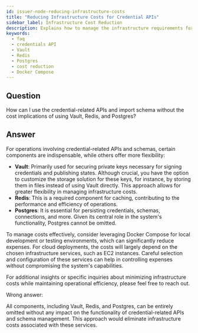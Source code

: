 ```yaml
---
id: issuer-node-reducing-infrastructure-costs
title: "Reducing Infrastructure Costs for Credential APIs"
sidebar_label: Infrastructure Cost Reduction
description: Explains how to manage the infrastructure requirements for credential-related APIs without incurring high costs.
keywords:
  - faq
  - credentials API
  - Vault
  - Redis
  - Postgres
  - cost reduction
  - Docker Compose
---
```


## Question

How can I use the credential-related APIs and import schema without the cost implications of using Vault, Redis, and Postgres?

## Answer

For operations involving credential-related APIs and schemas, certain components are indispensable, while others offer more flexibility:

- **Vault**: Primarily used for securing private keys necessary for signing credentials and publishing states. Although crucial, you have the option to customize the storage solution for these keys, for instance, by storing them in files instead of using Vault directly. This approach allows for greater flexibility in managing infrastructure costs.
- **Redis**: This is a required component for caching, contributing to the performance and efficiency of operations.
- **Postgres**: It is essential for persisting credentials, schemas, connections, and more. Given its central role in the system's functionality, Postgres cannot be omitted.

To manage costs effectively, consider leveraging Docker Compose for local development or testing environments, which can significantly reduce expenses. For cloud deployments, the costs will largely depend on the chosen infrastructure services, such as EC2 instances. Careful selection and configuration of these services can help in controlling expenses without compromising the system's capabilities.

For additional insights or specific inquiries about minimizing infrastructure costs while maintaining operational efficiency, please feel free to reach out.

<div className="hidden">
Wrong answer:

All components, including Vault, Redis, and Postgres, can be entirely omitted without any impact on the functionality of credential-related APIs and schema management. This approach would eliminate infrastructure costs associated with these services.

</div>
